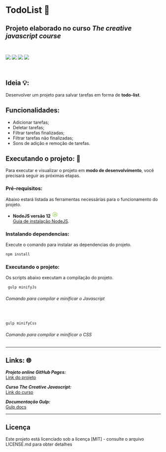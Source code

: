 # TodoList 🔖
## Projeto elaborado no curso ***The creative javascript course***

<br>
<p float="left">
 <img src="https://img.shields.io/badge/npm-CB3837?style=for-the-badge&logo=npm&logoColor=white">
 <img src="https://img.shields.io/badge/JavaScript-F7DF1E?style=for-the-badge&logo=javascript&logoColor=black">
 <img src="https://img.shields.io/badge/GULP-%23CF4647.svg?style=for-the-badge&logo=gulp&logoColor=white">
 <img src="https://img.shields.io/badge/Babel-F9DC3e?style=for-the-badge&logo=babel&logoColor=black">
</p>
<br>

## Ideia 💡:
Desenvolver um projeto para salvar tarefas em forma de **todo-list**.

## Funcionalidades:
- Adicionar tarefas;
- Deletar tarefas;
- Filtrar tarefas finalizadas;
- Filtrar tarefas não finalizadas;
- Sons de adição e remoção de tarefas.

## Executando o projeto: 🚀
Para executar e visualizar o projeto em **modo de desenvolvimento**, você precisará seguir as próximas etapas.

### Pré-requisitos:
Abaixo estará listada as ferramentas necessárias para o funcionamento do projeto.
- **NodeJS versão 12** <img src="https://raw.githubusercontent.com/PKief/vscode-material-icon-theme/main/icons/nodejs.svg" height="20" /><br>
  [<ins>Guia de instalação NodeJS</ins>](https://nodejs.org/en/).
  
### Instalando dependencias:
Execute o comando para instalar as dependencias do projeto.
   ```sh
   npm install
   ```  
  
### Executando o projeto:
Os scripts abaixo executam a compilação do projeto.
  ```sh
   gulp minifyJs
   ```
   ###### Comando para compilar e minificar o Javascript
   
   <br>
   
   ```sh
   gulp minifyCss
   ```
   ###### Comando para compilar e minificar o CSS

---
## Links: 🌐
***Projeto online GitHub Pages:***<br>
[<ins>Link do projeto</ins>](https://caioliveira277.github.io/todo-list/)

***Curso The Creative Javascript:***<br>
[<ins>Link do curso</ins>](https://developedbyed.com/p/the-creative-javascript-course)

***Documentação Gulp:***<br>
[<ins>Gulp docs</ins>](https://gulpjs.com/)

---
## Licença
Este projeto está licenciado sob a licença [MIT] - consulte o arquivo LICENSE.md para obter detalhes
